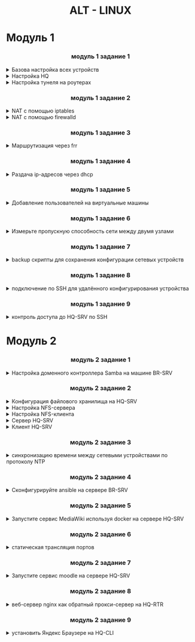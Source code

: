 # <p align="center">ALT - LINUX</p>

# Модуль 1

### <p align="center">модуль 1 задание 1</p>

<details>
<summary>Базова настройка всех устройств</summary>

__Цель задания:__  
Выполнить базовую настройку всех устройств:  
    Собрать топологию согласно рисунку. Все устройства работают на OC Linux - ALT  
            - ISP - Альт Сервер 10.2 (CLI)  
            - CLI - Альт Рабочая станция 10.2 (GUI)  
            - HQ-R - Альт Сервер 10.2 (CLI)  
            - HQ-SRV - Альт Сервер 10.2 (GUI)  
            - BR-R - Альт Сервер 10.2 (CLI)  
            - BR-SRV - Альт Сервер 10.2 (CLI)  
    Присвоить имена в соответствии с топологией  
    Рассчитать IP-адресацию IPv4 и IPv6. Необходимо заполнить таблицу №1. При необходимости отредактировать таблицу.  
    Пул адресов для сети офиса BRANCH - не более 16. Для IPv6 пропустить этот пункт.  
    Пул адресов для сети офиса HQ - не более 64. Для IPv6 пропустить этот пункт.  

Топология сети

![image](https://github.com/user-attachments/assets/fa09c32a-4473-4533-a0b1-fe1c9cf99640)

Таблица сети (разбитая на подсети)

| Имя устройства | Интерфейсы |  IPv4/IPv6    | Маска/Префикс |      Шлюз      |
| :------------: | :--------: | :----------:  | :----------:  | :------------: |
|                | ens19      |  DHCP         | /24           |                |
| ISP            | ens20      | 10.0.10.1     | /30           |                |
|                | ens21      | 10.0.20.1     | /30           |                |
| HQ-R           | ens19      | 10.0.10.2     | /30           | 10.0.10.1      |
|                | ens20      | 192.168.0.1   | /24           |                | 
| BR-R           | ens19      | 10.0.20.2     | /30           | 10.0.20.1      |
|                | ens20      | 172.16.0.1    | /24           |                |
| HQ-SRV         | ens19      | 192.168.0.2   | /24           | 192.168.0.2    |
| BR-SRV         | ens19      | 172.16.0.2    | /24           | 172.16.0.1     |
| CLI            | ens19      | DHCP          | /27           |                |



Выполнение задания  
Метод, если интерфейсы были добалены до полной установки системы
Для начала узнал, какие интерфейсы есть на `ISP`:
```
ip a
```
После этого приступил к настройке статической маршрутизации

Добовление интерфейсов.  
```
mkdir /etc/net/ifaces/xxx
```
`Вместо x пишется нужный интерфейс`

Файл options для нужного интерфейса:  
```
mcedit /etc/net/ifaces/ens192/options
```
Там меняем всё как на примере:   
```
BOOTPROTO=static
TYPE=eth
CONFIG_IPV4=yes
DISABLED=no
NM_CONTROLLED=no
```

Выходим нажимая `ESC` и сохраняем `yes`

После этого задал нужный адрес на интрефейс:  
```
echo xxx.xxx.xxx.xxx/xx > /etc/net/ifaces/ensxxx/ipv4address
```
Если нужно добавить шлюз по умолчанию, то нужна эта команда:  
```
echo default via xxx.xxx.xxx.xxx > /etc/net/ifaces/xxx/ipv4route
```
`Вместо x, нужно вставить IP-адрес и номер интерфейса`  
Если нужно указать информацию о DNS-сервере, прописываем команду:  
```
echo nameserver 8.8.8.8 > /etc/resolv.conf
```
После этого перезагружаем сетевую службу:  
```
systemctl restart network
```
И смотрим результат:  
```
ip a
```
Если на интерфейсе показывается 2 IP-адреса то  нужно отключить NetworkManager командой:
```
systemctl disable network.service NetworkManager
```
</details>

<details>
<summary>Настройка HQ</summary>

Для HQ-SRV создаём коталог под интерфейсы c vlan `100`  
```
mkdir /etc/net/ifaces/ens20.100 
```
- для CLI `vlan 200`

После чего создаём и настраиваем файл options:
```
BOOTPROTO=static
HOST=ens20
TYPE=vlan
VID=100
```
- `для CLI ID 200`


Также перезагружнаеи сетевую службу:  
```
systemctl restart network
```

Для настройки HQ-RTR скачиваем openvswitch: <small>делать после настройки NAT</small>
```
apt-get update && apt-get install openvswitch -y
```

Создаём интерфейсы для каждого SVI-интерфейса:
```
mkdir /etc/net/ifaces/vlan100
mkdir /etc/net/ifaces/vlan200
mkdir /etc/net/ifaces/vlan999
```

Создаём файл `options` в кадом и добовляем конфигурацию:
```
TYPE=ovsport
BRIDGE=HQ-SW
VID=100
BOOTPROTO=static
CONFIG_IPV4=yes
```

- `Аналогично для других интерфейсов 200 и 999`

Полсе чего добовляем `ipv4address` и прописыем ip интерфейса в нём:
```
echo xxx.xxx.xxx.xxx/xx > /etc/net/ifaces/vlanxxx/ipv4address
```

Создаём директорию для виртуального коммутатора HQ-SW:
```
mkdir /etc/net/ifaces/HQ-SW
```

Добовляем конфигурационный файл options:
```
echo "TYPE=ovsbr " > /etc/net/ifaces/HQ-SW/options
```

Включаем и добавляем в автозагрузку службу openvswitch:
```
systemctl enable --now openvswitch
```

Перезагружаем службу network:
```
systemctl restart network
```

Включаем модуль ядра для поддержки стандарта IEEE 802.1Q:

```
modprobe 8021q
echo "8021q" | tee -a /etc/modules
```

Включить ip-адресацию `/etc/net/sysctl.conf`
```
net.ipv4.ip_forward = 1
```

Приминить изменения
```
sudo sysctl -p
```

Отключаем автоматическое удаление настроек, заданных через ovs-vsctl в файле /etc/net/ifaces/default/options: меняем с yes на `no`
```
VS_REMOVE=no
```

перезапускаем службу network:
```
systemctl restart network
```

Средстами ovs-vcsl делаем интерфейс enp0s8 магистральным с разрешением пропускать опледелённые VLAN-ы:
```
ovs-vsctl add-prot HQ-SW ens20 trunk=100,200,999
```

Проверяем: `ovs-vsctl show`

![image](https://github.com/user-attachments/assets/96750a69-1468-474b-a19d-9d8d09f16728)

</details>

<details>
<summary>Настройка тунеля на роутерах</summary> 

Создаём новый интерфейс.
```
mkdir /etc/net/ifaces/tun1
```
Заходим в настройки итерфейса
```
vim /etc/net/ifaces/tun1/options
```
Пишем такие настройки:

```
TYPE=iptun
TUNTUPE=gre
TUNLOCAL=xxx.xxx.xxx.xxx
TUNREMOUTE=xxx.xxx.xxx.xxx
TUNOPTIONS='ttl 64'
HOST=ensxx
```
вместо x пишем ip и интерфейс 2 роутеров.

`TUNLOCAL`- ip данного роутера, а`TUNREMOUTE` - второго к которму мы делаем тунель.

Назначаем ip для тунеля:
```
echo 172.16.100.1/24 > /etc/net/ifaces/tun1/ipv4address
```
Также назначаем ipv6:
```
echo 2001:5::1/64 > /etc/net/ifaces/tun1/ipv6address
```
И перезапускаем сеть.
```
systemctl restart network
```
Всё тоже самое повторяем на втором роутере.

после настройки проверяем командой `ping`

![image](https://github.com/Danul1545/demo2024/assets/148867600/cf6fddea-e2d4-45c9-8f5c-1be4ebf6c637)

</details>

### <p align="center">модуль 1 задание 2</p>

<details>
    <summary>NAT с помощью iptables</summary>

Интерфейсы:
- `eth0` - внешний интерфейс
- `eth1` - внутрений интерфейс

Интерфейс с раздачей интернета:
```
iptables -t nat -A POSTROUTING -o eth0 -j MASQUERADE
```

Разрешения на передачу адресации:
внутри
```
iptables -A FORWARD -i eth1 -o eth0 -j ACCEPT
```
снаружи
```
iptables -A FORWARD -i eth0 -o eth1 -m state --state ESTABLISHED,RELATED -j ACCEPT
```

Сохранить настройку:
```
iptables-save
```

</details>

<details>
    <summary>NAT с помощью firewalld</summary>
    
Отключить NetworkManager:
```
systemctl disable network.service NetworkManager
```
Настройки интерфейсов должны быть такими:
```
NM_CONTROLLED=no
DISABLED=no
```
Установка firewalld:
```
apt-get -y install firewalld
```
Автозагрузка:
```
systemctl enable --now firewalld
```
Правила к исходящим пакетам:
```
firewall-cmd --permanent --zone=public --add-interface=ens33
```
Правила к входящим пакетам:
```
firewall-cmd --permanent --zone=trusted --add-interface=ens34
```
Включение NAT:
```
firewall-cmd --permanent --zone=public --add-masquerade
```
Сохранение правил:
```
firewall-cmd --reload
```

</details>

### <p align="center">модуль 1 задание 3</p>

<details><summary>Маршрутизация через frr</summary>

Настройте внутреннюю динамическую маршрутизацию по средствам FRR. Выберите и обоснуйте выбор протокола динамической маршрутизации из расчёта, что в дальнейшем сеть будет масштабироваться.  
a. Составьте топологию сети L3.  

Установка пакета:
```
apt-get -y install frr
```
Автозагрузка:
```
systemctl enable --now frr
```
Включение демона службы ospf:
```
nano /etc/frr/daemons
```
```
ospfd=yes
```
```
systemctl restart frr
```
Вход в среду роутера:
```
vtysh
```
Показать интерфейсы:
```
sh in br
```
|Interface|Status|VRF|Adresses|
|:----:|:-:|:------:|:--------------:|
|ens224|up |default |192.168.0.162/30|
|ens192|up |default |192.168.0.129/27|
|lo    |up |default |                |

Активировать ospf:
```
router ospf
```
Вводим СЕТИ:
```
net 192.168.0.160/30 area 0
net 192.168.0.128/27 area 0
```
Показать соседей:
```
do sh ip ospf neighbor
```
СОХРАНИТЬ КОНФИГИ:
```
do w
```

![image](https://github.com/abdurrah1m/DEMO2024/assets/148451230/a39631c1-a683-47d2-a63a-4bbb93d7556a)
</details>

### <p align="center">модуль 1 задание 4</p>

<details><summary>Раздача ip-адресов через dhcp</summary>

Настройте автоматическое распределение IP-адресов на роутере HQ-R.  
a. Учтите, что у сервера должен быть зарезервирован адрес.

Установка пакета:
```
apt-get -y install dhcp-server
```
`/etc/sysconfig/dhcpd`, указываю интерфейс внутренней сети:
```
DHCPDARGS=ens19
```
Копирую образец:
```
cp /etc/dhcp/dhcpd.conf.sample /etc/dhcp/dhcpd.conf
```
`/etc/dhcp/dhcpd.conf` параметры раздачи:
```
ddns-update-style-none;

subnet 192.168.0.0 netmask 255.255.255.128 {
        option routers                  192.168.0.1;
        option subnet-mask              255.255.255.128;
        option domain-name-servers      8.8.8.8, 8.8.4.4;

        range dynamic-bootp 192.168.0.20 192.168.0.50;
        default-lease-time 21600;
        max-lease-time 43200;
}
```
```
systemctl restart dhcpd
```
```
systemctl status dhcpd.service
```
Автозагрузка:
```
chkconfig dhcpd on
service dhcpd start
```
HQ-SRV (клиент):
```
nano /etc/net/ifaces/ens18/ipv4address
```
```
#192.168.0.40
```
```
nano /etc/net/ifaces/ens18/options
```
```
BOOTROTO=dhcp
TYPE=eth
NM_CONTROLLED=yes
DISABLED=no
CONFIG_IPV4=yes
```
```
service network restart
```
```
ens18:
    inet 192.168.0.38/25 brd 192.168.0.127
```
</details>

### <p align="center">модуль 1 задание 5</p>

<details><summary>Добавление пользователей на виртуальные машины</summary>

Настройте локальные учётные записи на всех устройствах в соответствии с таблицей.

|Учётная запись|Пароль|Примечание|
|:--------------:|:------:|:----------------:|
|Admin           |P@ssw0rd|CLI, HQ-SRV       |
|Branch admin    |P@ssw0rd|BR-SRV, BR-R      |
|Network admin   |P@ssw0rd|HQ-R, BR-R, HQ-SRV|

Пользователь `admin` на `HQ-SRV`
```
adduser admin
```
```
usermod -aG root admin
```
```
passwd admin
P@ssw0rd
P@ssw0rd
```
```
nano /etc/passwd
```
```
admin:x:0:501::/home/admin:/bin/bash
```
</details>

### <p align="center">модуль 1 задание 6</p>

<details><summary>Измерьте пропускную способность сети между двумя узлами</summary>


Измерьте пропускную способность сети между двумя узлами HQ-R-ISP по средствам утилиты iperf 3. Предоставьте описание пропускной способности канала со скриншотами.

```
apt-get -y install iperf3
```
ISP как сервер:
если надо открыть порт
```
iptables -A INPUT -p tcp --dport 5201 -j ACCEPT
```
```
iperf3 -s
```
HQ-R:
```
iperf3 -c 192.168.0.161 -f M
```
```
[ID] Interval      Transfer   Bitrate        Retr Cwnd
[ 5] 0.00-1.00 sec 345 MBytes 344 MBytes/sec    0 538 KBytes
[ 5] 1.00-2.00 sec 338 MBytes 338 MBytes/sec    0 676 KBytes
[ 5] 3.00-4.00 sec 341 MBytes 341 MBytes/sec    0 749 KBytes
```
</details>

### <p align="center">модуль 1 задание 7</p>

<details><summary>backup скрипты для сохранения конфигурации сетевых устройств</summary>

Составьте backup скрипты для сохранения конфигурации сетевых устройств, а именно HQ-R BR-R. Продемонстрируйте их работу.

Заход в планировщик заданий:
```
EDITOR=nano crontab -e
```
минута | час | день | месяц | день недели | "команда, например `reboot`":
```
9 15 * * * cp /etc/frr/frr.conf /etc/networkbackup
```
```
ls /etc/networkbackup
```
```
frr.conf
```
</details>

### <p align="center">модуль 1 задание 8</p>

<details><summary>подключение по SSH для удалённого конфигурирования устройства</summary>

Настройте подключение по SSH для удалённого конфигурирования устройства HQ-SRV по порту 2222. Учтите, что вам необходимо перенаправить трафик на этот порт по средствам контролирования трафика.

HQ-SRV:
```
apt-get -y install openssh-server
```
```
systemctl enable --now sshd
```
```
nano /etc/openssh/sshd_config
```
```
Port 2222
PermitRootLogin no
PasswordAuthentication yes
```
Подключение
```
ssh student@192.168.0.40 -p 2222
```

</details>

### <p align="center">модуль 1 задание 9</p>

<details><summary>контроль доступа до HQ-SRV по SSH</summary>


Настройте контроль доступа до HQ-SRV по SSH со всех устройств, кроме CLI.

HQ-SRV:
```
nano /etc/openssh/sshd_config
```
Выбор пользователей
```
AllowUsers student@192.168.0.1 student@192.168.0.140 student@192.168.0.129 student@10.10.201.174
```
</details>

# Модуль 2


### <p align="center">модуль 2 задание 1</p>

<details><summary>Настройка доменного контроллера Samba на машине BR-SRV</summary>

Перед настройкой самого контроллера домена удалим службу bind с нашего сервера:
```
apt-get remove bind
```

Переходим к настройке BR-SRV:
Проверьте, что /etc/resolv.conf хранит запись `nameserver 127.0.0.1` и применяем её:
```
resolvconf -u
```

Теперь ставим долгожданную службу samba на BR-SRV:
```
apt-get update
apt-get install task-samba-dc admc -y
```

Проверяем, что установлено полное доменное имя у BR-SRV: `hostname -f`

![image](https://github.com/user-attachments/assets/27b50faf-9c5c-4234-8186-89c58916625d)


Если запись не соответствует рисунку выше, то нужно его настроить:
```
hostnamectl set-hostname br-srv.au-team.irpo; exec bash
```

Настроим hosts, добавив новую запись в конец файла: `mcedit /etc/hosts` (Ставим свой Ip)

![image](https://github.com/user-attachments/assets/bdffc8c5-0d6f-4a41-8baf-edccff048313)

Теперь в конфигурацию нашего DNS-сервера на HQ-SRV добавим следующую строку: `server=/au-team.irpo/192.168.4.2`


![image](https://github.com/user-attachments/assets/f614d707-d84a-4fc0-b11f-e8ee9877b86c)

Перезапускаем dnsmasq как службу:
```
systemctl restart dnsmasq
```

А теперь запускаем автонастройку доменного контроллера на BR-SRV. Если предложенные значения верны, те, что находятся в [], то нажимаем Enter, если нет, то нужно проверять предыдущие настройки.
- samba-tool domain provision
- AU-TEAM.IRPO
- AU-TEAM
- dc
- SAMBA_INTERNAL
- 192.168.1.2 (Здесь вводим Ip вручную)
- P@ssw0rd

![image](https://github.com/user-attachments/assets/2a083e6d-a486-4e45-9f51-b60316769ea6)

После настройки должно появится такое в терминале, это значит, что всё настроено верно:

![image](https://github.com/user-attachments/assets/5ca2d482-87c0-4893-9f14-b6c0315dacb2)

Перемещаем сгенерированный конфиг krb5.conf и включаем службу samba:
```
mv -f /var/lib/samba/private/krb5.conf /etc/krb5.conf
systemctl enable samba
```

Из-за того, что на Alt Linux могут пропадать IP-адреса после перезагрузки системы, добавим запись о перезапуске службы network и samba в crontab (именно в таком порядке), пишем в консоль:
```
export EDITOR=mcedit
сrontab -e
```

И вносим в конец файла следующие строки:
```
@reboot /bin/systemctl restart network
@reboot /bin/systemctl restart samba
```

![image](https://github.com/user-attachments/assets/92a32f4c-6758-4a7e-b7dd-a62f3fc5440c)

Теперь ПЕРЕЗАПУСКАЕМ машину BR-SRV: `reboot`

Проверяем работу домена:
```
samba-tool domain info 127.0.0.1
```

![image](https://github.com/user-attachments/assets/eff03722-21e1-4d9a-a2cc-545578f834f7)

Домен работает, у вас должно всё соответствовать картинке выше.
Теперь создадим 5 пользователей:
```
samba-tool user add user1.hq P@ssw0rd
samba-tool user add user2.hq P@ssw0rd
samba-tool user add user3.hq P@ssw0rd
samba-tool user add user4.hq P@ssw0rd
samba-tool user add user5.hq P@ssw0rd
```

Теперь создадим группу и поместим туда созданных пользователей:
```
samba-tool group add hq
samba-tool group addmembers hq user1.hq,user2.hq,user3.hq,user4.hq,user5.hq
```

Теперь введём HQ-CLI `Центр управления системой -> Айтентийфикация` заполняем по скриншоту:

![image](https://github.com/user-attachments/assets/b9ece031-d083-4ac4-b75c-50fa16d30e9f)

Вводим пароль, который вводили при настройке домена через `samba-tool`.

После ввода в домен должно появиться следующее сообщение на экране: 

![image](https://github.com/user-attachments/assets/ca4cb9a5-990a-4595-a356-ef1f94e15ae0)

Перезагружаем машину HQ-CLI.

Чтобы настроить права созданных нами пользователей, нужно установить ещё один пакет на BR-SRV, но перед этим нужно подключить нужный репозиторий следующей командой:
```
apt-repo add rpm http://altrepo.ru/local-p10 noarch local-p10
```

Теперь обновляем список пакетов и можем устанавливать нужный нам пакет:
```
apt-get update
apt-get install sudo-samba-schema
```

Далее добавляем новую схему следующей командой:
```
sudo-schema-apply
```

В открывшимся окне, нажимаем yes: 

![image](https://github.com/user-attachments/assets/9f13e018-cb6a-4ae1-b5f4-11b1944ccb11)

Затем прописываем пароль от доменного администратора.
После этого должно появиться такое окно:

![image](https://github.com/user-attachments/assets/64c0cbba-d4ac-4714-a3f1-4432c709d460)

Далее мы создаём новое правило следующей командой (которую он сам предлагает в этом окне): `create-sudo-rule`
И вносим следующие изменения (имя правила можно любое):
- Имя правила      : `prava_hq`
- sudoCommand      : `/bin/cat`
- sudoUser         : `%hq`

При успешном добавлении выведет следующие строки:

![image](https://github.com/user-attachments/assets/1a6fef2c-1dc1-47f7-ba71-f320a2cfaae6)

На HQ-CLI ставим пакет:
```
apt-get install admc
```

Затем создаём тикет доменного администратора, чтобы получить права на редактирование правил на сервере:
```
kinit administrator
P@ssw0rd
```

И запускаем admc:

![image](https://github.com/user-attachments/assets/694282fb-df82-48b3-81a0-2e021f8c6899)

Включим дополнительные возможности через настройки:

![image](https://github.com/user-attachments/assets/29271ece-816b-46b8-a5a6-72ca769970e6)


Поменяем опцию `sudoOption` в созданном нами ранее правиле `prava_hq` (правило всегда будет находиться в OU с названием sudoers):

![image](https://github.com/user-attachments/assets/f6d61af1-9b63-4230-b9bf-e4f7c033fbbc)

Новое значение будет: `!authenticate`

И добавим ещё две команды в опцию sudoCommand: `grep и id`

![image](https://github.com/user-attachments/assets/46fb15a1-0963-44b0-bba4-faa6370a1419)

Теперь, чтобы работали все созданные нами правила, нужно зайти на HQ-CLI и установить дополнительные пакеты:
```
apt-get update
apt-get install sudo libsss_sudo
```

Разрешаем использование sudo:
```
control sudo public
```

Настроим конфиг `sssd.conf`:
```
mcedit /etc/sssd/sssd.conf
services = nss, pam, sudo
sudo_provider = ad
```

![image](https://github.com/user-attachments/assets/1875680f-a944-42dd-ae00-f6aabd842f2d)

Теперь отредактируем `nsswitch.conf`:

```
mcedit /etc/nsswitch.conf
sudoers: files sss
```

![image](https://github.com/user-attachments/assets/fac63c5f-28ce-4bd5-9d0c-8fe62809f098)

Теперь перезагрузим нашу клиентскую машину HQ-CLI `reboot`

На данном этапе мы можем проверить настроенные нами права и правильность настроек конфигурационных файлов. Сделать мы это можем под локальной учётной записью, у которого есть права администратора, в нашем случае это просто root. А ещё мы можем открыть вторую сессию нажав сочетание клавиш: `Ctrl+Alt+F2`
В дальнейшем мы можем переключаться между ними, т.к. нажатием тех же клавиш, но теперь уже с F1 мы вернемся на первую нашу сессию с графической оболочкой: `Ctrl+Alt+F1`
После того как зашли на вторую сессию, логинимся под `root`.

На всякий случай, нужно очистить кэш и удалить остаточные файлы, чтобы всё перезаписалось и применилось, для этого пишем следующие команды:
```
rm -rf /var/lib/sss/db/*
sss_cache -E
```

И перезагружаем службу sssd:
```
systemctl restart sssd
```

Теперь проверим, какие правила для sudoers получил наш доменный пользователь:
```
sudo -l -U user1.hq
```

![image](https://github.com/user-attachments/assets/8be98128-378b-45a3-9add-8683c69c3b06)

Вернёмся в первую сессию и залогинимся под нашем доменным пользователем user1.hq и проверить настроенные права наглядно: `Ctrl+Alt+F1`
```
sudo cat /etc/passwd | sudo grep root && sudo id root
```

![image](https://github.com/user-attachments/assets/5a112569-d820-4ab8-88d9-5c6b297b1ea2)

Приступаем к следующему этапу – импортируем пользователей из таблицы `Users.csv`.

Для этого нам нужно скачать файл `Users.csv`, но на ДЭ он уже будет скачан и лежать в каталоге `/opt`. Мы же, для обучения, скачиваем сейчас его сами и перемещаем его в `/opt`. Для этого пишем следующие команды:
```
curl -L https://bit.ly/3C1nEYz > /root/users.zip
unzip /root/users.zip
mv /root/Users.csv /opt/Users.csv
```

![image](https://github.com/user-attachments/assets/09a6bcaf-9691-4893-954d-9b92db6a64f2)

Создаём файл import и пишем туда следующий код:
```
#!/bin/bash
csv_file=”/opt/Users.csv”
while IFS=”;” read -r firstName lastName role phone ou street zip city country password; do
if [ “$firstName” == “First Name” ]; then
                continue
fi
username=”${firstName,,}.${lastName,,}”
sudo samba-tool user add “$username” 123qweR%
done < “$csv_file”
```

![image](https://github.com/user-attachments/assets/4434e219-28bb-464f-a6b6-abe665e29db5)

Сохраняем этот файл и выдаём ему право на выполнение и запускаем его:
```
chmod +x /root/import
bash /root/import
```

![image](https://github.com/user-attachments/assets/38b021ad-4df9-4f6b-a07c-159ecc792216)

</details>

### <p align="center">модуль 2 задание 2</p>

<details><summary>Конфигурация файлового хранилища на HQ-SRV</summary>

Качаем утилиту:
```
apt-get install -y mdadm
```

Создаём 3 диска по 1 гб и смотрим созданные диски: `lsblk`

![image](https://github.com/user-attachments/assets/f08c11d5-6eea-44f3-afec-d034ebc87bb4)

Стираем данные суперблоков:
```
/sbin/mdadm --zero-superblock --force /dev/sd{b,с,d}
```

Если мы получили такой ответ то значит, что диски не использовались ранее для RAID:

![image](https://github.com/user-attachments/assets/3d578b36-5b02-4f0b-9e1b-f2c315b55cd8)

После удалим старые метаданные и подпись на дисках:
```
/sbin/wipefs --all --force /dev/sd{b,c}
```

Создание RAID:
```
/sbin/mdadm --create --verbose /dev/md0 -l 5 -n 3 /dev/sd{b,c,d}
```

![image](https://github.com/user-attachments/assets/8897224b-3e89-4edb-84cc-73815f4b66e6)

где:

- /dev/md0 — устройство RAID, которое появится после сборки;
- -l 5 — уровень RAID;
- -n 3 — количество дисков, из которых собирается массив;
- /dev/sd{b,c,d} — Диски для установки.

Проверяем: `lsblk`

![image](https://github.com/user-attachments/assets/d3e61522-fb95-4542-8ae9-deb5e215edd0)

Создание файла mdadm.conf:
```
mkdir /etc/mdadm
echo "DEVICE partitions" > /etc/mdadm/mdadm.conf
/sbin/mdadm --detail --scan --verbose | awk '/ARRAY/ {print}' >> /etc/mdadm/mdadm.conf
```

Содержимое `mdadm.conf`:

![image](https://github.com/user-attachments/assets/9278689b-93fa-404c-ac1c-b3376a5731ef)

Создание файловой системы для массива:
```
/sbin/mkfs.ext4 /dev/md0
```

Автозагрузка раздела с помощью fstab. Смотрим идентификатор раздела:
```
/sbin/blkid | grep /dev/md0
```

![image](https://github.com/user-attachments/assets/4660f0a6-8105-40b5-81dc-1d01803b3421)

Зписываем этот идентификатор, открываем fstab и добавляем строку:
```
nano /etc/fstab
```

![image](https://github.com/user-attachments/assets/bba354e6-18d5-4121-9a25-a2aa0cfaa731)


Выполняем монтирование `mount -a` и проверяем `df -h`

![image](https://github.com/user-attachments/assets/67ee4764-f7b7-44e8-ad44-af015d82a7dd)

</details>


<details><summary>Настройка NFS-сервера</summary>

Установка пакетов для NFS сервера:
```
apt-get install -y nfs-server
apt-get install -y rpcbind
apt-get install -y nfs-clients
apt-get install -y nfs-utils
```

Автозагрузка:
```
systemctl enable --now nfs
```

Создание директории общего доступа:
```
mkdir /mnt/nfs_share
chmod 777 /mnt/nfs_share
```

Редактируем `exports`:
```
nano /etc/exports
```

![image](https://github.com/user-attachments/assets/0a9a8734-6883-4f5c-aeb5-a406c064822c)

где:

- /mnt/nfs_share - общий ресурс
- 192.168.0.0/25 - клиентская сеть, которой разрешено монтирования общего ресурса
- rw — разрешены чтение и запись
- no_root_squash — отключение ограничения прав root

Экспорт файловой системы:
```
/usr/sbin/exportfs -arv
```

![image](https://github.com/user-attachments/assets/a6c66b79-3a0f-49ab-a2cc-68910feb6165)

exportfs с флагом -a, означающим экспортировать или отменить экспорт всех каталогов, -r означает повторный экспорт всех каталогов, синхронизируя /var/lib/nfs/etab с /etc/exports и файлами в /etc/exports.d, а флаг -v включает подробный вывод.

Запускаем и добавляем в автозагрузку NFS-сервер:
```
systemctl enable --now nfs-server
```

</details>


<details><summary>Настройка NFS-клиента</summary>

Установка пакетов для NFS-клиента:
```
apt-get update && apt-get install -y nfs-{utils,clients}
```

Создадим директорию для монтирования общего ресурса:
```
mkdir /opt/share
chmod 777 /opt/share
```

Настраиваем автомонтирование общего ресурса через fstab:
```
nano /etc/fstab
```

- где: 192.168.0.40 - адрес файлового сервера

Монтируем: `mount -a` и проверяем `df -h`

![image](https://github.com/user-attachments/assets/d97bba9e-3ee7-412b-b1c1-597d7c4ae7fd)

![image](https://github.com/user-attachments/assets/c8e6fd8f-5fe2-4d4d-a284-d508ef4e49aa)

![image](https://github.com/user-attachments/assets/0dc9b132-587e-43f1-bd40-b2ac758199dd)

</details>

<details><summary>Сервер HQ-SRV</summary>

Создание общих папок на сервере:
```
mkdir /mnt/network -p
mkdir /mnt/admin_files -p
mkdir /mnt/branch_files -p
```

Заносим в exports:
```
nano /etc/exports
/mnt/network 192.168.0.0/25 192.168.100.0/27(rw,sync,no_root_squash)
/mnt/branch_files 192.168.100.0/27(rw,sync,no_root_squash)
/mnt/admin_files 192.168.0.0/25 4.4.4.0/30(rw,sync,no_root_squash)
```

Экспортируем:
```
/usr/sbin/exportfs -arv
```

</details>

<details><summary>Клиент HQ-SRV</summary>

Создаём папку:
```
mkdir /opt/admin
```

Задаём права:
```
chmod 777 /opt/admin/
```

Автозагрузка в fstab:
```
192.168.0.40:/mnt/admin_files /opt/admin nfs defaults 0 0
```

Монтаж: `mount -a`

![image](https://github.com/user-attachments/assets/9c40318b-e296-4263-b670-a11ed0e40bc5)

</details>


### <p align="center">модуль 2 задание 3</p>

<details><summary>синхронизацию времени между сетевыми устройствами по протоколу NTP</summary>

Переставить часовой пояс на всех машинах:
```
timedatectl set-timezone Asia/Yekaterinburg
```

Установить chrony на всех устройствах:
```
apt-get install -y chrony
```

Автозагрузка:
```
systemctl enable --now chronyd
```

Конфигурация HQ-R:
```
nano /etc/chrony.conf
```

![image](https://github.com/user-attachments/assets/4154867f-c131-40a9-b2a7-4561f94a604a)

Конфигурация на клиентах (в зависимости от сети):

![image](https://github.com/user-attachments/assets/bb3bb647-1962-4ea9-ac9f-59fa697593a4)

![image](https://github.com/user-attachments/assets/c84bb522-c69a-4558-beee-1ad6f8166098)

Просмотр клиентов:
```
chronyc clients
```

![image](https://github.com/user-attachments/assets/de9ef9c8-3c3f-4eb9-bfbc-f3eb6af35c7c)

</details>

### <p align="center">модуль 2 задание 4</p>

<details><summary>Сконфигурируйте ansible на сервере BR-SRV </summary>

`Зарание скачать Visual Studio Code`

- Полная инструкция [-->](./Ansible.md)






</details>

### <p align="center">модуль 2 задание 5</p>

<details><summary>Запустите сервис MediaWiki используя docker на сервере HQ-SRV</summary>

Установка Docker и Docker-compose:

```
apt-get update && apt-get install -y docker-engine
apt-get install -y docker-compose
```

Автозагрузка Docker:

```
systemctl enable --now docker
```
Загружаем образы следующей командой:

```
docker pull mediawiki
docker pull mariadb
```

Создаем в домашней директории пользователя файл, в качестве пользователя, которого мы создавали при установке ОС, у нас – user, а его домашний каталог – /home/user, файл называется – wiki.yml, для приложения MediaWiki:

```
mcedit /home/user/wiki.yml
```

И заполняем его следующими строками
```
services:
  mariadb:
    image: mariadb
    container_name: mariadb
    restart: always
    environment:
      MYSQL_ROOT_PASSWORD: P@ssw0rd
      MYSQL_DATABASE: mediawiki
      MYSQL_USER: wiki
      MYSQL_PASSWORD: WikiP@ssw0rd
    volumes: [ mariadb_data:/var/lib/mysql ]
  wiki:
    image: mediawiki
    container_name: wiki
    restart: always
    environment:
      MEDIAWIKI_DB_HOST: mariadb
      MEDIAWIKI_DB_USER: wiki
      MEDIAWIKI_DB_PASSWORD: WikiP@ssw0rd
      MEDIAWIKI_DB_NAME: mediawiki
    ports:
      - "8080:80"
  #volumes: [ /home/user/mediawiki/LocalSettings.php:/var/www/html/LocalSettings.php ]
volumes:
  mariadb_data:
```
![image](https://github.com/user-attachments/assets/42f34c05-326b-4efc-9c7a-43476d81d9a7)

После всех настроек строку volumes.. мы обратно раскомментируем, убрав символ #!

Обычная версия:
```
docker-compose -f /home/user/wiki.yml up -d
```

Вторая версия `docker compose -f /home/user/wiki.yml up -d`

Заходим с клиента HQ-CLI на сайт после запуска контейнера:
![image](https://github.com/user-attachments/assets/b563650a-e7c6-468a-82be-1cb082ebbba9)

Видим, что файл LocalSettings.php не найден, и нажимаем на complete the installation или set up the wiki.

Выбираем удобный язык и нажиаем далее.
Заполняем строки состояния:
- Хост базы данных: `mariadb`
- Имя базы данных (без дефисов): `mediawiki`
- Имя пользователя базы данных: `wiki`
- Пароль базы данных: `WikiP@ssw0rd`    

Далее автоматически скачивается файл LocalSettings.php, который нужно переместить теперь на сервер с mediawiki, а именно на BR-SRV c HQ-CLI:
scp -P 2024 /home/user/Загрузки/LocalSettings.php sshuser@192.168.4.2:/home/sshuser/
![image](https://github.com/user-attachments/assets/ad61519c-4531-4a4f-9fc0-a73fa413212a)

Теперь заходим на сервер BR-SRV и перемещаем скачанный файл в /root, но перед этим удаляем то, что создалось в /root:
rm -rf /home/user/LocalSettings.php
mkdir /home/user/mediawiki
mv /home/sshuser/LocalSettings.php /home/user/mediawiki/
ls /home/user/mediawiki/


убираем # со строки volume.

Теперь перезапускаем контейнеры путём запуска контейнера ещё раз:
```
docker compose -f wiki.yml up -d
```

Проверим работу сайта, зайдем вновь через клиента HQ-CLI и увидим домашнюю страницу сайта:
![image](https://github.com/user-attachments/assets/4f00042a-eb35-4457-85ef-d00111a71d25)

</details>

### <p align="center">модуль 2 задание 6</p>

<details><summary>статическая трансляция портов</summary>

Пробросим порт 80 в порт 8080 и порт 2024 в порт 2024 на BR-SRV на маршрутизаторе BR-RTR, для обеспечения работы сервиса mediawiki и ssh, правила прописываем через консоль: (Ip адреса свои)
```
iptables -t nat -A PREROUTING -p tcp -d 192.168.4.1 --dport 80 -j DNAT --to-destination 192.168.4.2:8080
iptables -t nat -A PREROUTING -p tcp -d 192.168.4.1 --dport 2024 -j DNAT --to-destination 192.168.4.2:2024
```

Сохраняем правила, не забывайте, что у вас уже есть правила, которые мы писали ещё в первом модуле, проверьте, чтобы в этом файле сохранялись и прошлые, и новые (которые мы сейчас ввели):
```
iptables-save > /root/rules
```

Пробросим порт 2024 в порт 2024 на HQ-SRV на маршрутизаторе HQ-RTR, для обеспечения работы сервиса ssh, правило прописываем через консоль:
```
iptables -t nat -A PREROUTING -p tcp -d 192.168.1.1 --dport 2024 -j DNAT --to-destination 192.168.1.2:2024
```

Сохраняем правила:
```
iptables-save > /root/rules
```

Теперь перезагружаем ОБА роутера и проверим правила путём подключения с клиента HQ-CLI по ssh к серверу BR-SRV через IP-адрес роутера BR-RTR:
```
ssh -p 2024 sshuser@192.168.4.1
```

![image](https://github.com/user-attachments/assets/be405383-71bc-4d6e-8c2a-73bfd9cf14e1)


</details>

### <p align="center">модуль 2 задание 7</p>

<details><summary>Запустите сервис moodle на сервере HQ-SRV</summary>

Устанавливаем для ряд пакетов, которые будут нам нужны для работы:
```
apt-get update

apt-get install apache2 php8.2 apache2-mod_php8.2 mariadb-server php8.2-opcache php8.2-curl php8.2-gd php8.2-intl php8.2-mysqli php8.2-xml php8.2-xmlrpc php8.2-ldap php8.2-zip php8.2-soap php8.2-mbstring php8.2-json php8.2-xmlreader php8.2-fileinfo php8.2-sodium
```

Включаем службы httpd2 и mysqld для дальнейшей работы с ними следующей командой:

```
systemctl enable –now httpd2 mysqld
```

Теперь настроим безопасный доступ к нашей будущей базе данных с помощью команды: `mysql_secure_installation`
- Прожимаем просто enter, т.к. сейчас root без пароля: `Enter`
- Прожимаем y для задания пароля: `Y` 
- Задаем пароль к нашему root, желательно стандартный: `123qweR%`
- Далее нажимаем на всё y, как на скриншоте `Y`

![image](https://github.com/user-attachments/assets/b640b051-00ab-442d-8ea2-9ee6bf4cc4f7)

Теперь заходим в СУБД для создания и настройки базы данных:
- mariadb -u root -p
- CREATE DATABASE moodledb;
- CREATE USER moodle IDENTIFIED BY ‘P@ssw0rd’;
- GRANT ALL PRIVILEGES ON moodledb.* TO moodle;
- FLUSH PRIVILEGES;

![image](https://github.com/user-attachments/assets/0d058122-9020-49a3-a895-101060238d54)


Теперь скачаем сам мудл стабильной версии:
```
curl -L https://github.com/moodle/moodle/archive/refs/tags/v4.5.0.zip > /root/moodle.zip
```

![image](https://github.com/user-attachments/assets/2e7f0c19-cc57-4bb4-a85e-75d9d8bd26e3)

Разархивируем его в /var/www/html/ для дальнейшей настройки:
```
unzip /root/moodle.zip -d /var/www/html
mv /var/www/html/moodle-4.5.0/* /var/www/html/
ls /var/www/html
```

Создадим новый каталог moodledata, там будут храниться данные и изменим владельца на каталогах html и moodledata:
```
mkdir /var/www/moodledata
chown apache2:apache2 /var/www/html
chown apache2:apache2 /var/www/moodledata
```

Поменяем значение параметра max_input_vars в файле php.ini:
```
mcedit /etc/php/8.2/apache2-mod_php/php.ini
```
Жмём F7 для поиска нужной нам строки и пишем туда:
```
max_input_vars
```

![image](https://github.com/user-attachments/assets/c35e3e86-e661-48fc-b8bb-348b2571e61d)

Раскомментируем и пишем новое значение: `max_input_vars = 5000`

Удаляем стандартную страницу apache:
```
cd /var/www/html
ls
rm index.html
```
Перезапускаем службу httpd2:
```
systemctl restart httpd2
```
Теперь подключаемся с клиента HQ-CLI и начинаем настройку:
```
http://192.168.1.2/install.php
```
![image](https://github.com/user-attachments/assets/a775d4e9-cb07-4021-bf9a-33cd531bcb79)

Выбираем MariaDB в качестве драйвера базы данных:
![image](https://github.com/user-attachments/assets/1198a998-79b3-4879-afaf-8598b10b9e72)

- Введём нужные данные в следующие строки:
- Название базы данных: `moodledb`
- Пользователь базы данных: `moodle`
- Пароль: `P@ssw0rd`

![image](https://github.com/user-attachments/assets/e8d42f2e-5c9c-4d6a-a034-009fc8556992)

Далее заполняем обязательные поля для создания основного администратора:
- Логин: `admin`
- Новый пароль: `P@ssw0rd`
- Имя: `Администратор` (или другое)
- Фамилия: `Пользователь` (или другое)
- Адрес электронной почты: `test.test@mail.ru` (или другое)
- И нажимаем `Обновить профиль`

![image](https://github.com/user-attachments/assets/802a4878-5b4a-4fde-8c19-ab3d0bd3b66c)

Теперь заполним ещё некоторые строки на следующем шаге:
- Полное название сайта: `11` (согласно рабочему месту)
- Краткое название сайта: `moodle` (или другое)
- Настройки местоположения: `Азия/Барнаул` (согласно региону)
- Контакты службы поддержки: `test.test@mail.ru` (или другое)
- И жмём `Сохранить изменения` в конце страницы:

![image](https://github.com/user-attachments/assets/d8075191-8449-4105-a929-60d1ecd4397d)

И после всего нас встречает рабочий сайт moodle, смотрим, что все наши указанные параметры отображаются:

![image](https://github.com/user-attachments/assets/ee034847-324c-41df-b3bc-9a7857c9a5ed)

</details>

### <p align="center">модуль 2 задание 8</p>

<details><summary>веб-сервер nginx как обратный прокси-сервер на HQ-RTR</summary>

Поменяем значение wwwroot в конфигурации moodle на HQ-SRV: `$CFG->wwwroot        = ‘http://moodle.au-team.irpo’;`

```
mcedit /var/www/html/config.php
```

![image](https://github.com/user-attachments/assets/05b68b37-2500-4fe3-95aa-fd6841587213)

Устанавливаем пакет nginx на HQ-RTR для дальнейшей настройки:
```
apt install nginx
```

Создаём новый конфигурационный файл proxy:
```
mcedit /etc/nginx/sites-available/proxy
```

И заполняем его следующими строками:
```
server {
listen 80;
server_name moodle.au-team.irpo;
location / {
proxy_pass http://192.168.1.2:80;
proxy_set_header Host $host;
                     proxy_set_header X-Real-IP  $remote_addr;
                     proxy_set_header X-Forwarded-For $remote_addr;
             }
}
server {
listen 80;
server_name wiki.au-team.irpo;
location / {
proxy_pass http://192.168.4.2:8080;
proxy_set_header Host $host;
                     proxy_set_header X-Real-IP  $remote_addr;
                     proxy_set_header X-Forwarded-For $remote_addr;
             }
}
```

![image](https://github.com/user-attachments/assets/f5fc89b3-768d-4b34-b756-fa03578e10cb)

Удаляем конфигурацию `default`, которую создал nginx, потом включаем созданную нами ранее `proxy`, путём создания символической ссылки,  а затем перезапускаем службу nginx:
```
rm -rf /etc/nginx/sites-available/default
rm -rf /etc/nginx/sites-enabled/default
ln -s /etc/nginx/sites-available/proxy /etc/nginx/sites-enabled
ls -la /etc/nginx/sites-enabled
systemctl restart nginx
```

Проверим работу нашего обратного прокси и зайдем на наши поднятые ранее сайты moodle и wiki с клиента HQ-CLI.
![image](https://github.com/user-attachments/assets/3b69676f-3cb3-40e1-974f-a56c1fa76dac)
![image](https://github.com/user-attachments/assets/1a24d3cf-0352-4b24-bbe5-cd402feebdc2)


</details>

### <p align="center">модуль 2 задание 9</p>

<details><summary>установить Яндекс Браузере на HQ-CLI</summary>

Установим Яндекс Браузер на HQ-CLI через терминал командами:
```
apt-get update
apt-get install yandex-browser-stable
```

Должен быть по пути: `Пуск → Интернет → Yandex Browser`

![image](https://github.com/user-attachments/assets/67a6f00e-a76b-4370-9a1e-90998362e51e)

</details>
